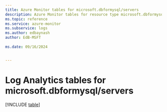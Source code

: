 ```yaml
---
title: Azure Monitor tables for microsoft.dbformysql/servers
description: Azure Monitor tables for resource type microsoft.dbformysql/servers
ms.topic: reference
ms.service: azure-monitor
ms.subservice: logs
ms.author: edbaynash
author: EdB-MSFT
   
ms.date: 09/16/2024


---
```


# Log Analytics tables for microsoft.dbformysql/servers  

[!INCLUDE [table](~/reusable-content/ce-skilling/azure/includes/azure-monitor/reference/tables/microsoft-dbformysql_servers-include.md)]

